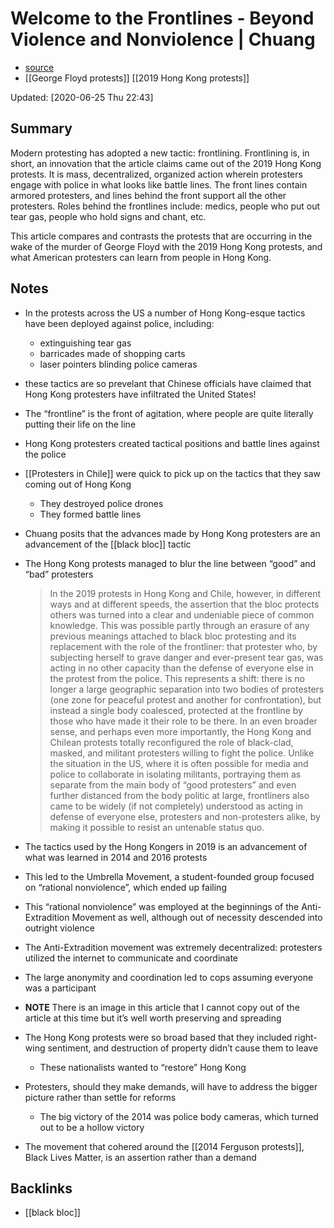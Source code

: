 # Welcome to the Frontlines - Beyond Violence and Nonviolence | Chuang

-   [source](http://chuangcn.org/2020/06/frontlines/)
-   [[George Floyd protests]] [[2019 Hong Kong protests]]

Updated: <span class="timestamp-wrapper"><span class="timestamp">[2020-06-25 Thu 22:43]</span></span>


<a id="org590398a"></a>

## Summary

Modern protesting has adopted a new tactic: frontlining. Frontlining is, in short, an innovation that the article claims came out of the 2019 Hong Kong protests. It is mass, decentralized, organized action wherein protesters engage with police in what looks like battle lines. The front lines contain armored protesters, and lines behind the front support all the other protesters. Roles behind the frontlines include: medics, people who put out tear gas, people who hold signs and chant, etc.

This article compares and contrasts the protests that are occurring in the wake of the murder of George Floyd with the 2019 Hong Kong protests, and what American protesters can learn from people in Hong Kong.


<a id="org3c7b8ab"></a>

## Notes

-   In the protests across the US a number of Hong Kong-esque tactics have been deployed against police, including:
    -   extinguishing tear gas
    -   barricades made of shopping carts
    -   laser pointers blinding police cameras
-   these tactics are so prevelant that Chinese officials have claimed that Hong Kong protesters have infiltrated the United States!
-   The &ldquo;frontline&rdquo; is the front of agitation, where people are quite literally putting their life on the line
-   Hong Kong protesters created tactical positions and battle lines against the police
-   [[Protesters in Chile]] were quick to pick up on the tactics that they saw coming out of Hong Kong
    -   They destroyed police drones
    -   They formed battle lines
-   Chuang posits that the advances made by Hong Kong protesters are an advancement of the [[black bloc]] tactic
-   The Hong Kong protests managed to blur the line between &ldquo;good&rdquo; and &ldquo;bad&rdquo; protesters
    
    > In the 2019 protests in Hong Kong and Chile, however, in different ways and at different speeds, the assertion that the bloc protects others was turned into a clear and undeniable piece of common knowledge. This was possible partly through an erasure of any previous meanings attached to black bloc protesting and its replacement with the role of the frontliner: that protester who, by subjecting herself to grave danger and ever-present tear gas, was acting in no other capacity than the defense of everyone else in the protest from the police. This represents a shift: there is no longer a large geographic separation into two bodies of protesters (one zone for peaceful protest and another for confrontation), but instead a single body coalesced, protected at the frontline by those who have made it their role to be there. In an even broader sense, and perhaps even more importantly, the Hong Kong and Chilean protests totally reconfigured the role of black-clad, masked, and militant protesters willing to fight the police. Unlike the situation in the US, where it is often possible for media and police to collaborate in isolating militants, portraying them as separate from the main body of “good protesters” and even further distanced from the body politic at large, frontliners also came to be widely (if not completely) understood as acting in defense of everyone else, protesters and non-protesters alike, by making it possible to resist an untenable status quo.
-   The tactics used by the Hong Kongers in 2019 is an advancement of what was learned in 2014 and 2016 protests
-   This led to the Umbrella Movement, a student-founded group focused on &ldquo;rational nonviolence&rdquo;, which ended up failing
-   This &ldquo;rational nonviolence&rdquo; was employed at the beginnings of the Anti-Extradition Movement as well, although out of necessity descended into outright violence
-   The Anti-Extradition movement was extremely decentralized: protesters utilized the internet to communicate and coordinate
-   The large anonymity and coordination led to cops assuming everyone was a participant
-   **NOTE** There is an image in this article that I cannot copy out of the article at this time but it&rsquo;s well worth preserving and spreading
-   The Hong Kong protests were so broad based that they included right-wing sentiment, and destruction of property didn&rsquo;t cause them to leave
    -   These nationalists wanted to &ldquo;restore&rdquo; Hong Kong
-   Protesters, should they make demands, will have to address the bigger picture rather than settle for reforms
    -   The big victory of the 2014 was police body cameras, which turned out to be a hollow victory
-   The movement that cohered around the [[2014 Ferguson protests]], Black Lives Matter, is an assertion rather than a demand


<a id="orgc45aaab"></a>

## Backlinks

-   [[black bloc]]
